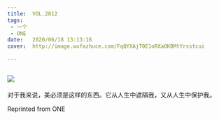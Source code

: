 ```yaml
---
title:	VOL.2812
tags:
 - 一个
 - ONE
date:	2020/06/18 13:13:16
cover:	http://image.wufazhuce.com/FqQYXAjT0E1oRXaOKBMtYrsstcui

---
```

![](http://image.wufazhuce.com/FqQYXAjT0E1oRXaOKBMtYrsstcui)
---

对于我来说，美必须是这样的东西。它从人生中遮隔我，又从人生中保护我。
 
Reprinted from ONE
